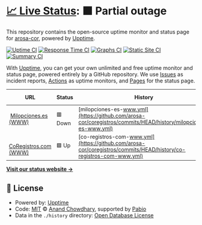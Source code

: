 # [📈 Live Status](https://status.coregistros.com): <!--live status--> **🟧 Partial outage**

This repository contains the open-source uptime monitor and status page for [arosa-cor](https://status.coregistros.com), powered by [Upptime](https://github.com/upptime/upptime).

[![Uptime CI](https://github.com/arosa-cor/coregistros/workflows/Uptime%20CI/badge.svg)](https://github.com/arosa-cor/coregistros/actions?query=workflow%3A%22Uptime+CI%22)
[![Response Time CI](https://github.com/arosa-cor/coregistros/workflows/Response%20Time%20CI/badge.svg)](https://github.com/arosa-cor/coregistros/actions?query=workflow%3A%22Response+Time+CI%22)
[![Graphs CI](https://github.com/arosa-cor/coregistros/workflows/Graphs%20CI/badge.svg)](https://github.com/arosa-cor/coregistros/actions?query=workflow%3A%22Graphs+CI%22)
[![Static Site CI](https://github.com/arosa-cor/coregistros/workflows/Static%20Site%20CI/badge.svg)](https://github.com/arosa-cor/coregistros/actions?query=workflow%3A%22Static+Site+CI%22)
[![Summary CI](https://github.com/arosa-cor/coregistros/workflows/Summary%20CI/badge.svg)](https://github.com/arosa-cor/coregistros/actions?query=workflow%3A%22Summary+CI%22)

With [Upptime](https://upptime.js.org), you can get your own unlimited and free uptime monitor and status page, powered entirely by a GitHub repository. We use [Issues](https://github.com/arosa-cor/coregistros/issues) as incident reports, [Actions](https://github.com/arosa-cor/coregistros/actions) as uptime monitors, and [Pages](https://status.coregistros.com) for the status page.

<!--start: status pages-->
<!-- This summary is generated by Upptime (https://github.com/upptime/upptime) -->
<!-- Do not edit this manually, your changes will be overwritten -->
<!-- prettier-ignore -->
| URL | Status | History | Response Time | Uptime |
| --- | ------ | ------- | ------------- | ------ |
| <img alt="" src="https://icons.duckduckgo.com/ip3/null.ico" height="13"> [Milopciones.es (WWW)](45.130.18.93) | 🟥 Down | [milopciones-es-www.yml](https://github.com/arosa-cor/coregistros/commits/HEAD/history/milopciones-es-www.yml) | <details><summary><img alt="Response time graph" src="./graphs/milopciones-es-www/response-time-week.png" height="20"> 1277ms</summary><br><a href="https://arosa-cor.github.io/coregistros/history/milopciones-es-www"><img alt="Response time 1277" src="https://img.shields.io/endpoint?url=https%3A%2F%2Fraw.githubusercontent.com%2Farosa-cor%2Fcoregistros%2FHEAD%2Fapi%2Fmilopciones-es-www%2Fresponse-time.json"></a><br><a href="https://arosa-cor.github.io/coregistros/history/milopciones-es-www"><img alt="24-hour response time 1277" src="https://img.shields.io/endpoint?url=https%3A%2F%2Fraw.githubusercontent.com%2Farosa-cor%2Fcoregistros%2FHEAD%2Fapi%2Fmilopciones-es-www%2Fresponse-time-day.json"></a><br><a href="https://arosa-cor.github.io/coregistros/history/milopciones-es-www"><img alt="7-day response time 1277" src="https://img.shields.io/endpoint?url=https%3A%2F%2Fraw.githubusercontent.com%2Farosa-cor%2Fcoregistros%2FHEAD%2Fapi%2Fmilopciones-es-www%2Fresponse-time-week.json"></a><br><a href="https://arosa-cor.github.io/coregistros/history/milopciones-es-www"><img alt="30-day response time 1277" src="https://img.shields.io/endpoint?url=https%3A%2F%2Fraw.githubusercontent.com%2Farosa-cor%2Fcoregistros%2FHEAD%2Fapi%2Fmilopciones-es-www%2Fresponse-time-month.json"></a><br><a href="https://arosa-cor.github.io/coregistros/history/milopciones-es-www"><img alt="1-year response time 1277" src="https://img.shields.io/endpoint?url=https%3A%2F%2Fraw.githubusercontent.com%2Farosa-cor%2Fcoregistros%2FHEAD%2Fapi%2Fmilopciones-es-www%2Fresponse-time-year.json"></a></details> | <details><summary><a href="https://arosa-cor.github.io/coregistros/history/milopciones-es-www">0.10%</a></summary><a href="https://arosa-cor.github.io/coregistros/history/milopciones-es-www"><img alt="All-time uptime 0.10%" src="https://img.shields.io/endpoint?url=https%3A%2F%2Fraw.githubusercontent.com%2Farosa-cor%2Fcoregistros%2FHEAD%2Fapi%2Fmilopciones-es-www%2Fuptime.json"></a><br><a href="https://arosa-cor.github.io/coregistros/history/milopciones-es-www"><img alt="24-hour uptime 0.10%" src="https://img.shields.io/endpoint?url=https%3A%2F%2Fraw.githubusercontent.com%2Farosa-cor%2Fcoregistros%2FHEAD%2Fapi%2Fmilopciones-es-www%2Fuptime-day.json"></a><br><a href="https://arosa-cor.github.io/coregistros/history/milopciones-es-www"><img alt="7-day uptime 0.10%" src="https://img.shields.io/endpoint?url=https%3A%2F%2Fraw.githubusercontent.com%2Farosa-cor%2Fcoregistros%2FHEAD%2Fapi%2Fmilopciones-es-www%2Fuptime-week.json"></a><br><a href="https://arosa-cor.github.io/coregistros/history/milopciones-es-www"><img alt="30-day uptime 0.10%" src="https://img.shields.io/endpoint?url=https%3A%2F%2Fraw.githubusercontent.com%2Farosa-cor%2Fcoregistros%2FHEAD%2Fapi%2Fmilopciones-es-www%2Fuptime-month.json"></a><br><a href="https://arosa-cor.github.io/coregistros/history/milopciones-es-www"><img alt="1-year uptime 0.10%" src="https://img.shields.io/endpoint?url=https%3A%2F%2Fraw.githubusercontent.com%2Farosa-cor%2Fcoregistros%2FHEAD%2Fapi%2Fmilopciones-es-www%2Fuptime-year.json"></a></details>
| <img alt="" src="https://icons.duckduckgo.com/ip3/www.coregistros.com.ico" height="13"> [CoRegistros.com (WWW)](https://www.coregistros.com) | 🟩 Up | [co-registros-com-www.yml](https://github.com/arosa-cor/coregistros/commits/HEAD/history/co-registros-com-www.yml) | <details><summary><img alt="Response time graph" src="./graphs/co-registros-com-www/response-time-week.png" height="20"> 277ms</summary><br><a href="https://arosa-cor.github.io/coregistros/history/co-registros-com-www"><img alt="Response time 277" src="https://img.shields.io/endpoint?url=https%3A%2F%2Fraw.githubusercontent.com%2Farosa-cor%2Fcoregistros%2FHEAD%2Fapi%2Fco-registros-com-www%2Fresponse-time.json"></a><br><a href="https://arosa-cor.github.io/coregistros/history/co-registros-com-www"><img alt="24-hour response time 277" src="https://img.shields.io/endpoint?url=https%3A%2F%2Fraw.githubusercontent.com%2Farosa-cor%2Fcoregistros%2FHEAD%2Fapi%2Fco-registros-com-www%2Fresponse-time-day.json"></a><br><a href="https://arosa-cor.github.io/coregistros/history/co-registros-com-www"><img alt="7-day response time 277" src="https://img.shields.io/endpoint?url=https%3A%2F%2Fraw.githubusercontent.com%2Farosa-cor%2Fcoregistros%2FHEAD%2Fapi%2Fco-registros-com-www%2Fresponse-time-week.json"></a><br><a href="https://arosa-cor.github.io/coregistros/history/co-registros-com-www"><img alt="30-day response time 277" src="https://img.shields.io/endpoint?url=https%3A%2F%2Fraw.githubusercontent.com%2Farosa-cor%2Fcoregistros%2FHEAD%2Fapi%2Fco-registros-com-www%2Fresponse-time-month.json"></a><br><a href="https://arosa-cor.github.io/coregistros/history/co-registros-com-www"><img alt="1-year response time 277" src="https://img.shields.io/endpoint?url=https%3A%2F%2Fraw.githubusercontent.com%2Farosa-cor%2Fcoregistros%2FHEAD%2Fapi%2Fco-registros-com-www%2Fresponse-time-year.json"></a></details> | <details><summary><a href="https://arosa-cor.github.io/coregistros/history/co-registros-com-www">100.00%</a></summary><a href="https://arosa-cor.github.io/coregistros/history/co-registros-com-www"><img alt="All-time uptime 100.00%" src="https://img.shields.io/endpoint?url=https%3A%2F%2Fraw.githubusercontent.com%2Farosa-cor%2Fcoregistros%2FHEAD%2Fapi%2Fco-registros-com-www%2Fuptime.json"></a><br><a href="https://arosa-cor.github.io/coregistros/history/co-registros-com-www"><img alt="24-hour uptime 100.00%" src="https://img.shields.io/endpoint?url=https%3A%2F%2Fraw.githubusercontent.com%2Farosa-cor%2Fcoregistros%2FHEAD%2Fapi%2Fco-registros-com-www%2Fuptime-day.json"></a><br><a href="https://arosa-cor.github.io/coregistros/history/co-registros-com-www"><img alt="7-day uptime 100.00%" src="https://img.shields.io/endpoint?url=https%3A%2F%2Fraw.githubusercontent.com%2Farosa-cor%2Fcoregistros%2FHEAD%2Fapi%2Fco-registros-com-www%2Fuptime-week.json"></a><br><a href="https://arosa-cor.github.io/coregistros/history/co-registros-com-www"><img alt="30-day uptime 100.00%" src="https://img.shields.io/endpoint?url=https%3A%2F%2Fraw.githubusercontent.com%2Farosa-cor%2Fcoregistros%2FHEAD%2Fapi%2Fco-registros-com-www%2Fuptime-month.json"></a><br><a href="https://arosa-cor.github.io/coregistros/history/co-registros-com-www"><img alt="1-year uptime 100.00%" src="https://img.shields.io/endpoint?url=https%3A%2F%2Fraw.githubusercontent.com%2Farosa-cor%2Fcoregistros%2FHEAD%2Fapi%2Fco-registros-com-www%2Fuptime-year.json"></a></details>

<!--end: status pages-->

[**Visit our status website →**](https://status.coregistros.com)

## 📄 License

- Powered by: [Upptime](https://github.com/upptime/upptime)
- Code: [MIT](./LICENSE) © [Anand Chowdhary](https://anandchowdhary.com), supported by [Pabio](https://pabio.com)
- Data in the `./history` directory: [Open Database License](https://opendatacommons.org/licenses/odbl/1-0/)
